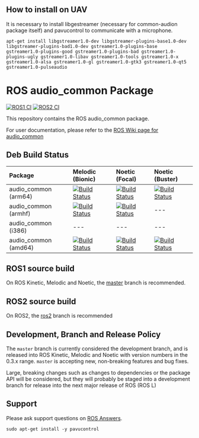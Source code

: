 ## How to install on UAV 
It is necessary to install libgestreamer (necessary for common-audion package itself) and pavucontrol to communicate with a microphone. 
```
apt-get install libgstreamer1.0-dev libgstreamer-plugins-base1.0-dev libgstreamer-plugins-bad1.0-dev gstreamer1.0-plugins-base gstreamer1.0-plugins-good gstreamer1.0-plugins-bad gstreamer1.0-plugins-ugly gstreamer1.0-libav gstreamer1.0-tools gstreamer1.0-x gstreamer1.0-alsa gstreamer1.0-gl gstreamer1.0-gtk3 gstreamer1.0-qt5 gstreamer1.0-pulseaudio
```


# ROS audio\_common Package

[![ROS1 CI](https://github.com/ros-drivers/audio_common/actions/workflows/main.yml/badge.svg)](https://github.com/ros-drivers/audio_common/actions/workflows/main.yml)
[![ROS2 CI](https://github.com/ros-drivers/audio_common/actions/workflows/ros2.yml/badge.svg)](https://github.com/ros-drivers/audio_common/actions/workflows/ros2.yml)

This repository contains the ROS audio\_common package.

For user documentation, please refer to the [ROS Wiki page for audio\_common](http://wiki.ros.org/audio_common)

## Deb Build Status

| Package              | Melodic (Bionic)                                                                                                                                                                                     | Noetic (Focal)                                                                                                                                                                                     | Noetic (Buster)                                                                                                                                                                                      |
|:---------------------|:-----------------------------------------------------------------------------------------------------------------------------------------------------------------------------------------------------|:---------------------------------------------------------------------------------------------------------------------------------------------------------------------------------------------------|:-----------------------------------------------------------------------------------------------------------------------------------------------------------------------------------------------------|
| audio_common (arm64) | [![Build Status](http://build.ros.org/job/Mbin_ubv8_uBv8__audio_common__ubuntu_bionic_arm64__binary/badge/icon)](http://build.ros.org/job/Mbin_ubv8_uBv8__audio_common__ubuntu_bionic_arm64__binary) | [![Build Status](http://build.ros.org/job/Nbin_ufv8_uFv8__audio_common__ubuntu_focal_arm64__binary/badge/icon)](http://build.ros.org/job/Nbin_ufv8_uFv8__audio_common__ubuntu_focal_arm64__binary) | [![Build Status](http://build.ros.org/job/Nbin_dbv8_dBv8__audio_common__debian_buster_arm64__binary/badge/icon)](http://build.ros.org/job/Nbin_dbv8_dBv8__audio_common__debian_buster_arm64__binary) |
| audio_common (armhf) | [![Build Status](http://build.ros.org/job/Mbin_ubhf_uBhf__audio_common__ubuntu_bionic_armhf__binary/badge/icon)](http://build.ros.org/job/Mbin_ubhf_uBhf__audio_common__ubuntu_bionic_armhf__binary) | [![Build Status](http://build.ros.org/job/Nbin_ufhf_uFhf__audio_common__ubuntu_focal_armhf__binary/badge/icon)](http://build.ros.org/job/Nbin_ufhf_uFhf__audio_common__ubuntu_focal_armhf__binary) | ---                                                                                                                                                                                                  |
| audio_common (i386)  | ---                                                                                                                                                                                                  | ---                                                                                                                                                                                                | ---                                                                                                                                                                                                  |
| audio_common (amd64) | [![Build Status](http://build.ros.org/job/Mbin_uB64__audio_common__ubuntu_bionic_amd64__binary/badge/icon)](http://build.ros.org/job/Mbin_uB64__audio_common__ubuntu_bionic_amd64__binary)           | [![Build Status](http://build.ros.org/job/Nbin_uF64__audio_common__ubuntu_focal_amd64__binary/badge/icon)](http://build.ros.org/job/Nbin_uF64__audio_common__ubuntu_focal_amd64__binary)           | [![Build Status](http://build.ros.org/job/Nbin_db_dB64__audio_common__debian_buster_amd64__binary/badge/icon)](http://build.ros.org/job/Nbin_db_dB64__audio_common__debian_buster_amd64__binary)     |

## ROS1 source build

On ROS Kinetic, Melodic and Noetic, the [master](https://github.com/ros-drivers/audio_common/tree/master) branch is recommended.

## ROS2 source build

On ROS2, the [ros2](https://github.com/ros-drivers/audio_common/tree/ros2) branch is recommended

## Development, Branch and Release Policy

The `master` branch is currently considered the development branch, and is released into ROS Kinetic, Melodic and Noetic with version numbers in the 0.3.x range.
`master` is accepting new, non-breaking features and bug fixes.

Large, breaking changes such as changes to dependencies or the package API will be considered, 
but they will probably be staged into a development branch for release into the next major release of ROS (ROS L)

## Support

Please ask support questions on [ROS Answers](http://answers.ros.org/questions/).



```
sudo apt-get install -y pavucontrol
```

